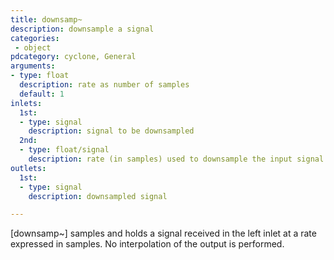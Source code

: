 ```yaml
---
title: downsamp~
description: downsample a signal
categories:
 - object
pdcategory: cyclone, General
arguments:
- type: float
  description: rate as number of samples
  default: 1
inlets:
  1st:
  - type: signal
    description: signal to be downsampled
  2nd:
  - type: float/signal
    description: rate (in samples) used to downsample the input signal
outlets:
  1st:
  - type: signal
    description: downsampled signal

---
```


[downsamp~] samples and holds a signal received in the left inlet at a rate expressed in samples. No interpolation of the output is performed.

